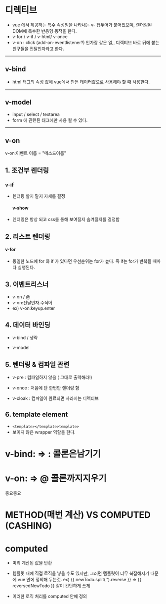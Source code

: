 # 디렉티브

- vue 에서 제공하는 특수 속성임을 나타내는 v- 접두어가 붙어있으며, 렌더링된 DOM에 특수한 반응형 동작을 한다.
- v-for / v-if / v-html/ v-once
- v-on : click  (add-on-eventlistener?) 인가랑 같은 일,,    디렉티브 바로 뒤에 붙는 친구들을 전달인자라고 한다.

----

## v-bind

- html 태그의 속성 값에 vue에서 만든 데이터값으로 사용해야 할 때 사용한다.

-------

## v-model

- input / select / textarea
- form 에 관련된 태그에만 사용 될 수 있다.

-----

## v-on

v-on:이벤트 이름 = "메소드이름"





## 1. 조건부 렌더링

### 	v-if

- 렌더링 할지 말지 자체를 결정

  #### v-show

- 렌더링은 항상 되고 css를 통해 보여질지 숨겨질지를 결정함



## 2. 리스트 렌더링

#### 	v-for

- 동일한 노드에 for 와 if 가 있다면 우선순위는 for가 높다. 즉 if는 for가 반복될 때마다 실행된다.

## 3. 이벤트리스너

- v-on / @
- v-on:전달인자.수식어
- ex) v-on:keyup.enter 

## 4. 데이터 바인딩

- v-bind / 생략

- v-model

## 5. 텐더링 & 컴파일 관련

- v-pre  : 컴파일하지 않음 ( 그대로 출력해라!)

- v-once : 처음에 단 한번만 렌더링 함
- v-cloak : 컴파일이 완료되면 사라지는 디렉티브



## 6. template element 

- `<template></template>template>`
- 보이지 않은 wrapper 역할을 한다.



# v-bind: => :	콜론은남기기

# v-on: => @		콜론까지지우기

중요중요





# METHOD(매번 계산) VS COMPUTED (CASHING)



# computed

- 미리 계산된 값을 반환

- 템플릿 내에 직접 로직을 넣을 수도 있지만, 그러면 템플릿이 너무 복잡해지기 때문에 vue 안에 정의해 두는것.   ex) {{  newTodo.split('').reverse }}   => {{  reversedNewTodo  }} 같이 간단하게 쓰게
- 이러한 로직 처리를 computed 안에 정의

